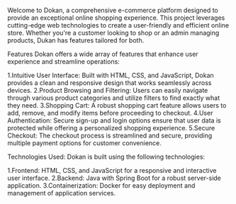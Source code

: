 Welcome to Dokan, a comprehensive e-commerce platform designed to provide an exceptional online shopping experience. This project leverages cutting-edge web technologies to create a user-friendly and efficient online store. Whether you're a customer looking to shop or an admin managing products, Dukan has features tailored for both.

Features
Dokan offers a wide array of features that enhance user experience and streamline operations:

1.Intuitive User Interface: Built with HTML, CSS, and JavaScript, Dokan provides a clean and responsive design that works seamlessly across devices.
2.Product Browsing and Filtering: Users can easily navigate through various product categories and utilize filters to find exactly what they need.
3.Shopping Cart: A robust shopping cart feature allows users to add, remove, and modify items before proceeding to checkout.
4.User Authentication: Secure sign-up and login options ensure that user data is protected while offering a personalized shopping experience.
5.Secure Checkout: The checkout process is streamlined and secure, providing multiple payment options for customer convenience.

Technologies Used:
Dokan is built using the following technologies:

1.Frontend: HTML, CSS, and JavaScript for a responsive and interactive user interface.
2.Backend: Java with Spring Boot for a robust server-side application.
3.Containerization: Docker for easy deployment and management of application services.
